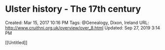 # Ulster history - The 17th century

Created: Mar 15, 2017 10:16 PM
Tags: @Genealogy, Dixon, Ireland
URL: http://www.cruithni.org.uk/overview/over_8.html
Updated: Sep 27, 2019 3:14 PM

[[Untitled]]